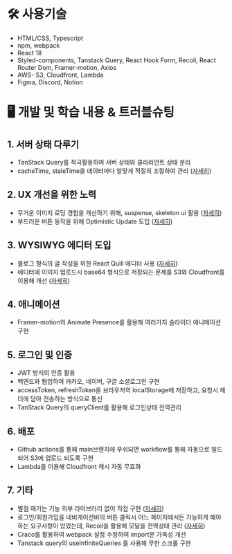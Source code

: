 # 🛠️ 사용기술

- HTML/CSS, Typescript
- npm, webpack
- React 18
- Styled-components, Tanstack Query, React Hook Form, Recoil, React Router Dom, Framer-motion, Axios
- AWS- S3, Cloudfront, Lambda
- Figma, Discord, Notion

# 🖥️ 개발 및 학습 내용 & 트러블슈팅

## 1. 서버 상태 다루기

- TanStack Query를 적극활용하여 서버 상태와 클라리언트 상태 분리
- cacheTime, staleTime을 데이터마다 알맞게 적절히 조절하여 관리 ([자세히](https://velog.io/@stakbucks/react-query-%EC%BA%90%EC%8B%B1-%EA%B8%B0%EB%8A%A5-%EC%A0%9C%EB%8C%80%EB%A1%9C-%EC%9D%B4%ED%95%B4%ED%95%98%EA%B8%B0))

## 2. UX 개선을 위한 노력

- 무거운 이미지 로딩 경험을 개선하기 위해, suspense, skeleton ui 활용 ([자세히](https://velog.io/@stakbucks/%EC%9D%B4%EB%AF%B8%EC%A7%80-%EB%A1%9C%EB%94%A9-%EA%B2%BD%ED%97%98-%EA%B0%9C%EC%84%A0%ED%95%98%EA%B8%B0-2-feat.-suspense))
- 부드러운 버튼 동작을 위해 Optimistic Update 도입 ([자세히](https://velog.io/@stakbucks/Optimistic-Update-%EA%B5%AC%ED%98%84%ED%95%98%EA%B8%B0-tanstack-query))

## 3. WYSIWYG 에디터 도입

- 블로그 형식의 글 작성을 위한 React Quill 에디터 사용 ([자세히](https://velog.io/@stakbucks/React-Quill-WYSIWYG-%EC%97%90%EB%94%94%ED%84%B0-%EC%82%AC%EC%9A%A9%ED%95%98%EA%B8%B0))
- 에디터에 이미지 업로드시 base64 형식으로 저장되는 문제를 S3와 Cloudfront를 이용해 개선 ([자세히](https://velog.io/@stakbucks/React-Quill-%EC%9D%B4%EB%AF%B8%EC%A7%80-%EC%B2%98%EB%A6%AC%ED%95%98%EA%B8%B0-2))

## 4. 애니메이션

- Framer-motion의 Animate Presence를 활용해 여러가지 슬라이더 애니메이션 구현

## 5. 로그인 및 인증

- JWT 방식의 인증 활용
- 백엔드와 협업하여 카카오, 네이버, 구글 소셜로그인 구현
- accessToken, refreshToken을 브라우저의 localStorage에 저장하고, 요청시 헤더에 담아 전송하는 방식으로 통신
- TanStack Query의 queryClient를 활용해 로그인상태 전역관리

## 6. 배포

- Github actions를 통해 main브랜치에 푸쉬되면 workflow를 통해 자동으로 빌드되어 S3에 업로드 되도록 구현
- Lambda를 이용해 Cloudfront 캐시 자동 무효화

## 7. 기타

- 별점 매기는 기능 외부 라이브러리 없이 직접 구현 ([자세히](https://velog.io/@stakbucks/%EB%B3%84%EC%A0%90-%EA%B8%B0%EB%8A%A5-%EA%B5%AC%ED%98%84%ED%95%98%EA%B8%B0))
- 로그인/회원가입을 네비게이션바의 버튼 클릭시 어느 페이지에서든 가능하게 해야하는 요구사항이 있었는데, Recoil을 활용해 모달을 전역상태 관리 ([자세히](https://velog.io/@stakbucks/Recoil%EC%9D%84-%ED%99%9C%EC%9A%A9%ED%95%98%EC%97%AC-%EC%A0%84%EC%97%AD-%EB%A1%9C%EA%B7%B8%EC%9D%B8-%EB%AA%A8%EB%8B%AC-%EB%A7%8C%EB%93%A4%EA%B8%B01))
- Craco를 활용하여 webpack 설정 수정하여 import문 가독성 개선
- Tanstack query의 useInfiniteQueries 를 사용해 무한 스크롤 구현
